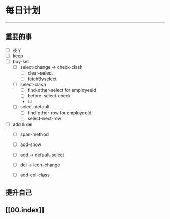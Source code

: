 
# 每日计划
---
## 重要的事

- [ ]    夜丫
- [ ]   keep
- [ ] buy-sell
	- [ ] select-change  -> check-clash
		- [ ] clear-select
		- [ ] fetchByselect
	- [ ] select-clash 
		- [ ] find-other-select for employeeId
		- [ ] before-select-check
		- [ ] 
	- [ ] select-default
		- [ ] find-other-row for employeeId
		- [ ] select-next-row
- [ ]  add & del
	- [ ] span-method
	- [ ] add-show
	- [ ] add -> default-select
	- [ ] del -> icon-change
	- [ ] add-col-class



## 提升自己

  



## [[00.index]]










